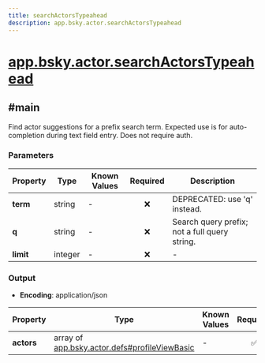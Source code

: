 ```yaml
---
title: searchActorsTypeahead
description: app.bsky.actor.searchActorsTypeahead
---
```


# [app.bsky.actor.searchActorsTypeahead](https://github.com/myConsciousness/atproto.dart/blob/main/lexicons/app/bsky/actor/searchActorsTypeahead.json)

## #main

Find actor suggestions for a prefix search term. Expected use is for auto-completion during text field entry. Does not require auth.

### Parameters

| Property | Type | Known Values | Required | Description |
| --- | --- | --- | :---: | --- |
| **term** | string | - | ❌ | DEPRECATED: use 'q' instead. |
| **q** | string | - | ❌ | Search query prefix; not a full query string. |
| **limit** | integer | - | ❌ | - |

### Output

- **Encoding**: application/json

| Property | Type | Known Values | Required | Description |
| --- | --- | --- | :---: | --- |
| **actors** | array of [app.bsky.actor.defs#profileViewBasic](../../../../lexicons/app/bsky/actor/defs.md#profileviewbasic) | - | ✅ | - |
